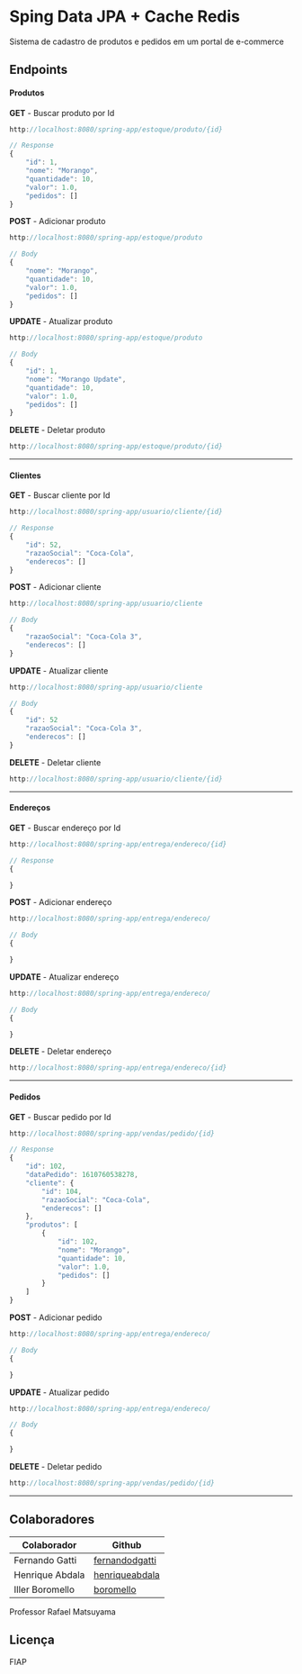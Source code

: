 # Sping Data JPA + Cache Redis
Sistema de cadastro de produtos e pedidos em um portal de e-commerce

## Endpoints
#### Produtos
**GET** - Buscar produto por Id
````Java
http://localhost:8080/spring-app/estoque/produto/{id}
````
````javascript
// Response
{
    "id": 1,
    "nome": "Morango",
    "quantidade": 10,
    "valor": 1.0,
    "pedidos": []
}
````


**POST** - Adicionar produto
````Java
http://localhost:8080/spring-app/estoque/produto
````
````javascript
// Body
{
    "nome": "Morango",
    "quantidade": 10,
    "valor": 1.0,
    "pedidos": []
}
````

**UPDATE** - Atualizar produto
````Java
http://localhost:8080/spring-app/estoque/produto
````
````javascript
// Body
{
    "id": 1,
    "nome": "Morango Update",
    "quantidade": 10,
    "valor": 1.0,
    "pedidos": []
}
````
**DELETE** - Deletar produto
````Java
http://localhost:8080/spring-app/estoque/produto/{id}
````
---------------------------------------
#### Clientes
**GET** - Buscar cliente por Id
````Java
http://localhost:8080/spring-app/usuario/cliente/{id}
````
````javascript
// Response
{
    "id": 52,
    "razaoSocial": "Coca-Cola",
    "enderecos": []
}
````


**POST** - Adicionar cliente
````Java
http://localhost:8080/spring-app/usuario/cliente
````
````javascript
// Body
{
    "razaoSocial": "Coca-Cola 3",
    "enderecos": []
}
````

**UPDATE** - Atualizar cliente
````Java
http://localhost:8080/spring-app/usuario/cliente
````
````javascript
// Body
{
    "id": 52
    "razaoSocial": "Coca-Cola 3",
    "enderecos": []
}
````
**DELETE** - Deletar cliente
````Java
http://localhost:8080/spring-app/usuario/cliente/{id}
````
---------------------------------------
#### Endereços
**GET** - Buscar endereço por Id
````Java
http://localhost:8080/spring-app/entrega/endereco/{id}
````
````javascript
// Response
{

}
````


**POST** - Adicionar endereço
````Java
http://localhost:8080/spring-app/entrega/endereco/
````
````javascript
// Body
{

}
````

**UPDATE** - Atualizar endereço
````Java
http://localhost:8080/spring-app/entrega/endereco/
````
````javascript
// Body
{

}
````
**DELETE** - Deletar endereço
````Java
http://localhost:8080/spring-app/entrega/endereco/{id}
````
---------------------------------------
#### Pedidos
**GET** - Buscar pedido por Id
````Java
http://localhost:8080/spring-app/vendas/pedido/{id}
````
````javascript
// Response
{
    "id": 102,
    "dataPedido": 1610760538278,
    "cliente": {
        "id": 104,
        "razaoSocial": "Coca-Cola",
        "enderecos": []
    },
    "produtos": [
        {
            "id": 102,
            "nome": "Morango",
            "quantidade": 10,
            "valor": 1.0,
            "pedidos": []
        }
    ]
}
````


**POST** - Adicionar pedido
````Java
http://localhost:8080/spring-app/entrega/endereco/
````
````javascript
// Body
{

}
````

**UPDATE** - Atualizar pedido
````Java
http://localhost:8080/spring-app/entrega/endereco/
````
````javascript
// Body
{

}
````
**DELETE** - Deletar pedido
````Java
http://localhost:8080/spring-app/vendas/pedido/{id}
````
---------------------------------------

## Colaboradores
| Colaborador | Github |
| ------ | ------ |
| Fernando Gatti | [fernandodgatti][Gatti] |
| Henrique Abdala | [henriqueabdala][Abdala] |
| Iller Boromello | [boromello][Boromello] |

Professor Rafael Matsuyama

Licença
----
FIAP



[//]: # (These are reference links used in the body of this note and get stripped out when the markdown processor does its job. There is no need to format nicely because it shouldn't be seen. Thanks SO - http://stackoverflow.com/questions/4823468/store-comments-in-markdown-syntax)


   [dill]: <https://github.com/joemccann/dillinger>
   [git-repo-url]: <https://github.com/joemccann/dillinger.git>
   [john gruber]: <http://daringfireball.net>
   [df1]: <http://daringfireball.net/projects/markdown/>
   [markdown-it]: <https://github.com/markdown-it/markdown-it>
   [Ace Editor]: <http://ace.ajax.org>
   [node.js]: <http://nodejs.org>
   [Twitter Bootstrap]: <http://twitter.github.com/bootstrap/>
   [jQuery]: <http://jquery.com>
   [@tjholowaychuk]: <http://twitter.com/tjholowaychuk>
   [express]: <http://expressjs.com>
   [AngularJS]: <http://angularjs.org>
   [Gulp]: <http://gulpjs.com>
   [Gatti]: <https://github.com/fernandodgatti>
   [Abdala]: <https://github.com/henriqueabdala>
   [Boromello]: <https://github.com/Boromello>
   [PlDb]: <https://github.com/joemccann/dillinger/tree/master/plugins/dropbox/README.md>
   [PlGh]: <https://github.com/joemccann/dillinger/tree/master/plugins/github/README.md>
   [PlGd]: <https://github.com/joemccann/dillinger/tree/master/plugins/googledrive/README.md>
   [PlOd]: <https://github.com/joemccann/dillinger/tree/master/plugins/onedrive/README.md>
   [PlMe]: <https://github.com/joemccann/dillinger/tree/master/plugins/medium/README.md>
   [PlGa]: <https://github.com/RahulHP/dillinger/blob/master/plugins/googleanalytics/README.md>
